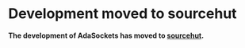 # Development moved to sourcehut

**The development of AdaSockets has moved to [sourcehut](https://sr.ht/~rfc1149/adasockets).**
